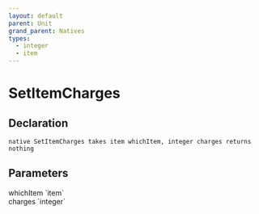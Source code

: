 ```yaml
---
layout: default
parent: Unit
grand_parent: Natives
types:
  - integer
  - item
---
```


# SetItemCharges

## Declaration

```
native SetItemCharges takes item whichItem, integer charges returns nothing
```

## Parameters
<dl>
  <dt>whichItem `item`</dt>
  <dd></dd>

  <dt>charges `integer`</dt>
  <dd></dd>
</dl>